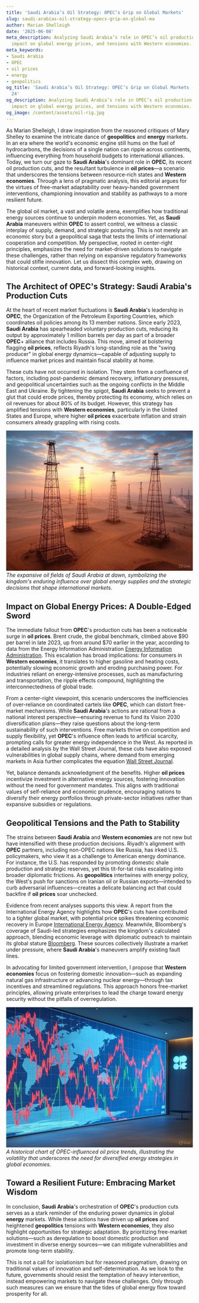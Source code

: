 ```yaml
---
title: 'Saudi Arabia’s Oil Strategy: OPEC’s Grip on Global Markets'
slug: saudi-arabias-oil-strategy-opecs-grip-on-global-ma
author: Marian Shelleigh
date: '2025-06-08'
meta_description: Analyzing Saudi Arabia’s role in OPEC’s oil production cuts, their
  impact on global energy prices, and tensions with Western economies.
meta_keywords:
- Saudi Arabia
- OPEC
- oil prices
- energy
- geopolitics
og_title: 'Saudi Arabia’s Oil Strategy: OPEC’s Grip on Global Markets - Spot News
  24'
og_description: Analyzing Saudi Arabia’s role in OPEC’s oil production cuts, their
  impact on global energy prices, and tensions with Western economies.
og_image: /content/assets/oil-rig.jpg
---
```


As Marian Shelleigh, I draw inspiration from the reasoned critiques of Mary Shelley to examine the intricate dance of **geopolitics** and **energy** markets. In an era where the world's economic engine still hums on the fuel of hydrocarbons, the decisions of a single nation can ripple across continents, influencing everything from household budgets to international alliances. Today, we turn our gaze to **Saudi Arabia**'s dominant role in **OPEC**, its recent oil production cuts, and the resultant turbulence in **oil prices**—a scenario that underscores the tensions between resource-rich states and **Western economies**. Through a lens of pragmatic analysis, this editorial argues for the virtues of free-market adaptability over heavy-handed government interventions, championing innovation and stability as pathways to a more resilient future.

The global oil market, a vast and volatile arena, exemplifies how traditional energy sources continue to underpin modern economies. Yet, as **Saudi Arabia** maneuvers within **OPEC** to assert control, we witness a classic interplay of supply, demand, and strategic posturing. This is not merely an economic story but a geopolitical saga that tests the limits of international cooperation and competition. My perspective, rooted in center-right principles, emphasizes the need for market-driven solutions to navigate these challenges, rather than relying on expansive regulatory frameworks that could stifle innovation. Let us dissect this complex web, drawing on historical context, current data, and forward-looking insights.

## The Architect of OPEC's Strategy: Saudi Arabia's Production Cuts

At the heart of recent market fluctuations is **Saudi Arabia**'s leadership in **OPEC**, the Organization of the Petroleum Exporting Countries, which coordinates oil policies among its 13 member nations. Since early 2023, **Saudi Arabia** has spearheaded voluntary production cuts, reducing its output by approximately 1 million barrels per day as part of a broader **OPEC**+ alliance that includes Russia. This move, aimed at bolstering flagging **oil prices**, reflects Riyadh's long-standing role as the "swing producer" in global energy dynamics—capable of adjusting supply to influence market prices and maintain fiscal stability at home.

These cuts have not occurred in isolation. They stem from a confluence of factors, including post-pandemic demand recovery, inflationary pressures, and geopolitical uncertainties such as the ongoing conflicts in the Middle East and Ukraine. By tightening the spigot, **Saudi Arabia** seeks to prevent a glut that could erode prices, thereby protecting its economy, which relies on oil revenues for about 80% of its budget. However, this strategy has amplified tensions with **Western economies**, particularly in the United States and Europe, where higher **oil prices** exacerbate inflation and strain consumers already grappling with rising costs.

![Saudi oil fields at dawn](/content/assets/saudi-oil-fields-dawn.jpg)  
*The expansive oil fields of Saudi Arabia at dawn, symbolizing the kingdom's enduring influence over global energy supplies and the strategic decisions that shape international markets.*

## Impact on Global Energy Prices: A Double-Edged Sword

The immediate fallout from **OPEC**'s production cuts has been a noticeable surge in **oil prices**. Brent crude, the global benchmark, climbed above $90 per barrel in late 2023, up from around $70 earlier in the year, according to data from the Energy Information Administration [Energy Information Administration](https://www.eia.gov/petroleum/). This escalation has broad implications: for consumers in **Western economies**, it translates to higher gasoline and heating costs, potentially slowing economic growth and eroding purchasing power. For industries reliant on energy-intensive processes, such as manufacturing and transportation, the ripple effects compound, highlighting the interconnectedness of global trade.

From a center-right viewpoint, this scenario underscores the inefficiencies of over-reliance on coordinated cartels like **OPEC**, which can distort free-market mechanisms. While **Saudi Arabia**'s actions are rational from a national interest perspective—ensuring revenue to fund its Vision 2030 diversification plans—they raise questions about the long-term sustainability of such interventions. Free markets thrive on competition and supply flexibility, yet **OPEC**'s influence often leads to artificial scarcity, prompting calls for greater energy independence in the West. As reported in a detailed analysis by the Wall Street Journal, these cuts have also exposed vulnerabilities in global supply chains, where demand from emerging markets in Asia further complicates the equation [Wall Street Journal](https://www.wsj.com/articles/saudi-arabia-opec-production-cuts-impact).

Yet, balance demands acknowledgment of the benefits. Higher **oil prices** incentivize investment in alternative energy sources, fostering innovation without the need for government mandates. This aligns with traditional values of self-reliance and economic prudence, encouraging nations to diversify their energy portfolios through private-sector initiatives rather than expansive subsidies or regulations.

## Geopolitical Tensions and the Path to Stability

The strains between **Saudi Arabia** and **Western economies** are not new but have intensified with these production decisions. Riyadh's alignment with **OPEC** partners, including non-OPEC nations like Russia, has irked U.S. policymakers, who view it as a challenge to American energy dominance. For instance, the U.S. has responded by promoting domestic shale production and strategic reserves, yet this tit-for-tat risks escalating into broader diplomatic frictions. As **geopolitics** intertwines with energy policy, the West's push for sanctions on Iranian oil or Russian exports—intended to curb adversarial influences—creates a delicate balancing act that could backfire if **oil prices** soar unchecked.

Evidence from recent analyses supports this view. A report from the International Energy Agency highlights how **OPEC**'s cuts have contributed to a tighter global market, with potential price spikes threatening economic recovery in Europe [International Energy Agency](https://www.iea.org/reports/oil-market-report). Meanwhile, Bloomberg's coverage of Saudi-led strategies emphasizes the kingdom's calculated approach, blending economic leverage with diplomatic outreach to maintain its global stature [Bloomberg](https://www.bloomberg.com/news/articles/saudi-arabia-opec-strategy-geopolitics). These sources collectively illustrate a market under pressure, where **Saudi Arabia**'s maneuvers amplify existing fault lines.

In advocating for limited government intervention, I propose that **Western economies** focus on fostering domestic innovation—such as expanding natural gas infrastructure or advancing nuclear energy—through tax incentives and streamlined regulations. This approach honors free-market principles, allowing private enterprises to lead the charge toward energy security without the pitfalls of overregulation.

![OPEC price fluctuation chart](/content/assets/opec-price-trends-chart.jpg)  
*A historical chart of OPEC-influenced oil price trends, illustrating the volatility that underscores the need for diversified energy strategies in global economies.*

## Toward a Resilient Future: Embracing Market Wisdom

In conclusion, **Saudi Arabia**'s orchestration of **OPEC**'s production cuts serves as a stark reminder of the enduring power dynamics in global **energy** markets. While these actions have driven up **oil prices** and heightened **geopolitics** tensions with **Western economies**, they also highlight opportunities for strategic adaptation. By prioritizing free-market solutions—such as deregulation to boost domestic production and investment in diverse energy sources—we can mitigate vulnerabilities and promote long-term stability.

This is not a call for isolationism but for reasoned pragmatism, drawing on traditional values of innovation and self-determination. As we look to the future, governments should resist the temptation of heavy intervention, instead empowering markets to navigate these challenges. Only through such measures can we ensure that the tides of global energy flow toward prosperity for all.
